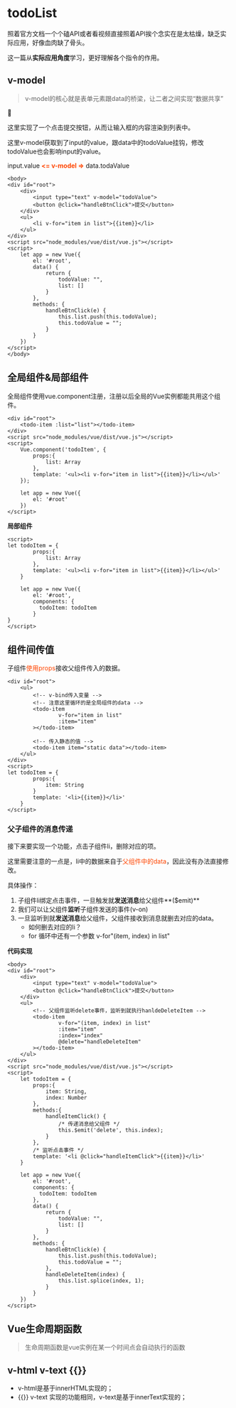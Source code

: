 # todoList

照着官方文档一个个磕API或者看视频直接照着API挨个念实在是太枯燥，缺乏实际应用，好像血肉缺了骨头。

这一篇从**实际应用角度**学习，更好理解各个指令的作用。



## v-model

> v-model的核心就是表单元素跟data的桥梁，让二者之间实现“数据共享”

:chestnut:

这里实现了一个点击提交按钮，从而让输入框的内容渲染到列表中。

这里v-model获取到了input的value，跟data中的todoValue挂钩，修改todoValue也会影响input的value。

input.value <font color="orangered">**<= v-model =>**</font> data.todaValue

```vue
<body>
<div id="root">
    <div>
        <input type="text" v-model="todoValue">
        <button @click="handleBtnClick">提交</button>
    </div>
    <ul>
        <li v-for="item in list">{{item}}</li>
    </ul>
</div>
<script src="node_modules/vue/dist/vue.js"></script>
<script>
    let app = new Vue({
        el: '#root',
        data() {
            return {
                todoValue: "",
                list: []
            }
        },
        methods: {
            handleBtnClick(e) {
                this.list.push(this.todoValue);
                this.todoValue = "";
            }
        }
    })
</script>
</body>
```



## 全局组件&局部组件

全局组件使用vue.component注册，注册以后全局的Vue实例都能共用这个组件。

```vue
<div id="root">
    <todo-item :list="list"></todo-item>
</div>
<script src="node_modules/vue/dist/vue.js"></script>
<script>
    Vue.component('todoItem', {
        props:{
            list: Array
        },
        template: '<ul><li v-for="item in list">{{item}}</li></ul>'
    });
    
    let app = new Vue({
        el: '#root'
    })
</script>
```

**局部组件**

```vue
<script>
let todoItem = {
        props:{
            list: Array
        },
        template: '<ul><li v-for="item in list">{{item}}</li></ul>'
    }

    let app = new Vue({
        el: '#root',
        components: {
          todoItem: todoItem
        }
}
</script>
```



## 组件间传值

子组件<font color="orangered">使用props</font>接收父组件传入的数据。

```vue
<div id="root"> 
    <ul>
        <!-- v-bind传入变量 -->
        <!-- 注意这里循环的是全局组件的data -->
        <todo-item
                v-for="item in list"
                :item="item"
        ></todo-item>
        
        <!-- 传入静态的值 -->
        <todo-item item="static data"></todo-item>
    </ul>
</div>
<script>
let todoItem = {
        props:{
            item: String
        }
        template: '<li>{{item}}</li>'
    }
</script>
```

### 父子组件的消息传递

接下来要实现一个功能，点击子组件li，删除对应的项。

这里需要注意的一点是，li中的数据来自于<font color="orangered">父组件中的data</font>，因此没有办法直接修改。

具体操作：

1. 子组件li绑定点击事件，一旦触发就**发送消息**给父组件**($emit)**
2. 我们可以让父组件**监听**子组件发送的事件(v-on)
3. 一旦监听到就**发送消息**给父组件，父组件接收到消息就删去对应的data。
   - 如何删去对应的li？
   - for 循环中还有一个参数 v-for"(item, index) in list"



**代码实现**

```vue
<body>
<div id="root">
    <div>
        <input type="text" v-model="todoValue">
        <button @click="handleBtnClick">提交</button>
    </div>
    <ul>
        <!-- 父组件监听delete事件，监听到就执行hanldeDeleteItem -->
        <todo-item
                v-for="(item, index) in list"
                :item="item"
                :index="index"
                @delete="handleDeleteItem"
        ></todo-item>
    </ul>
</div>
<script src="node_modules/vue/dist/vue.js"></script>
<script>
    let todoItem = {
        props:{
            item: String,
            index: Number
        },
        methods:{
            handleItemClick() {
                /* 传递消息给父组件 */
                this.$emit('delete', this.index);
            }
        },
        /* 监听点击事件 */
        template: '<li @click="handleItemClick">{{item}}</li>'
    }

    let app = new Vue({
        el: '#root',
        components: {
          todoItem: todoItem
        },
        data() {
            return {
                todoValue: "",
                list: []
            }
        },
        methods: {
            handleBtnClick(e) {
                this.list.push(this.todoValue);
                this.todoValue = "";
            },
            handleDeleteItem(index) {
                this.list.splice(index, 1);
            }
        }
    })
</script>
```



## Vue生命周期函数

> 生命周期函数是vue实例在某一个时间点会自动执行的函数



## v-html v-text {{}}

- v-html是基于innerHTML实现的；
- {{}} v-text 实现的功能相同，v-text是基于innerText实现的；